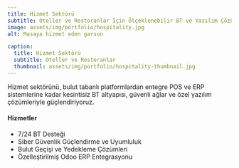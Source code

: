 ```yaml
---
title: Hizmet Sektörü
subtitle: Oteller ve Restoranlar İçin Ölçeklenebilir BT ve Yazılım Çözümleri
image: assets/img/portfolio/hospitality.jpg
alt: Masaya hizmet eden garson

caption:
  title: Hizmet Sektörü
  subtitle: Oteller ve Restoranlar
  thumbnail: assets/img/portfolio/hospitality-thumbnail.jpg
---
```


Hizmet sektörünü, bulut tabanlı platformlardan entegre POS ve ERP sistemlerine kadar kesintisiz BT altyapısı, güvenli ağlar ve özel yazılım çözümleriyle güçlendiriyoruz.

#### Hizmetler
- 7/24 BT Desteği  
- Siber Güvenlik Güçlendirme ve Uyumluluk  
- Bulut Geçişi ve Yedekleme Çözümleri  
- Özelleştirilmiş Odoo ERP Entegrasyonu  
